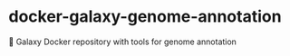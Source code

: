 # docker-galaxy-genome-annotation
:whale: Galaxy Docker repository with tools for genome annotation
